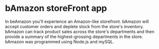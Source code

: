 # bAmazon storeFront app

In beAmazon you'll experience an Amazon-like storefront. bAmazon will accept customer orders and deplete stock from the store's inventory. bAmazon can track product sales across the store's departments and then provide a summary of the highest-grossing departments in the store. bAmazon was programmed using Node.js and mySQL.





